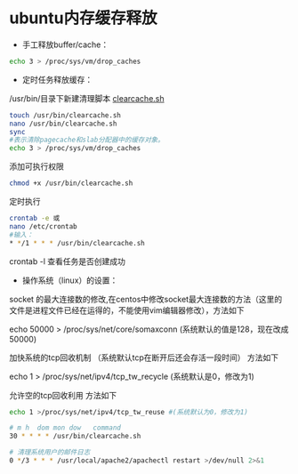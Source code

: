# ubuntu内存缓存释放

- 手工释放buffer/cache：

```bash
echo 3 > /proc/sys/vm/drop_caches
```

- 定时任务释放缓存：

/usr/bin/目录下新建清理脚本 [clearcache.sh](http://clearcache.sh/)

```bash
touch /usr/bin/clearcache.sh
nano /usr/bin/clearcache.sh
sync
#表示清除pagecache和slab分配器中的缓存对象。
echo 3 > /proc/sys/vm/drop_caches
```

添加可执行权限

```bash
chmod +x /usr/bin/clearcache.sh
```

定时执行

```bash
crontab -e 或
nano /etc/crontab
#输入：
* */1 * * * /usr/bin/clearcache.sh
```

crontab -l 查看任务是否创建成功

- 操作系统（linux）的设置：

socket 的最大连接数的修改,在centos中修改socket最大连接数的方法（这里的文件是进程文件已经在运得的，不能使用vim编辑器修改），方法如下

echo 50000 > /proc/sys/net/core/somaxconn (系统默认的值是128，现在改成50000)

加快系统的tcp回收机制 （系统默认tcp在断开后还会存活一段时间） 方法如下

echo 1 > /proc/sys/net/ipv4/tcp_tw_recycle (系统默认是0，修改为1)

允许空的tcp回收利用 方法如下

```bash
echo 1 >/proc/sys/net/ipv4/tcp_tw_reuse #(系统默认为0，修改为1)
```

```bash
# m h  dom mon dow   command
30 * * * * /usr/bin/clearcache.sh

# 清理系统用户的邮件日志
0 */3 * * * /usr/local/apache2/apachectl restart >/dev/null 2>&1
```

